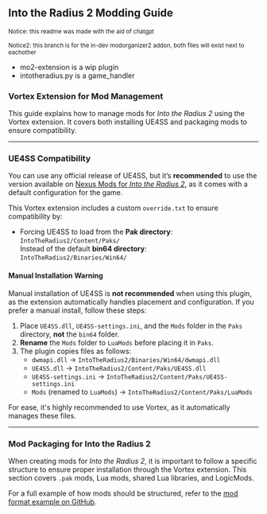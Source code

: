 ## Into the Radius 2 Modding Guide

<small>Notice: this readme was made with the aid of chatgpt</small>

<small>Notice2: this branch is for the in-dev modorganizer2 addon, both files will exist next to eachother</small>
- mo2-extension is a wip plugin
- intotheradius.py is a game_handler

### Vortex Extension for Mod Management

This guide explains how to manage mods for *Into the Radius 2* using the Vortex extension. It covers both installing UE4SS and packaging mods to ensure compatibility.

---

### UE4SS Compatibility

You can use any official release of UE4SS, but it’s **recommended** to use the version available on [Nexus Mods for *Into the Radius 2*](https://www.nexusmods.com/intotheradius2/mods/20), as it comes with a default configuration for the game.

This Vortex extension includes a custom `override.txt` to ensure compatibility by:
- Forcing UE4SS to load from the **Pak directory**:  
  `IntoTheRadius2/Content/Paks/`  
  Instead of the default **bin64 directory**:  
  `IntoTheRadius2/Binaries/Win64/`

#### Manual Installation Warning

Manual installation of UE4SS is **not recommended** when using this plugin, as the extension automatically handles placement and configuration. If you prefer a manual install, follow these steps:

1. Place `UE4SS.dll`, `UE4SS-settings.ini`, and the `Mods` folder in the `Paks` directory, **not** the `bin64` folder.
2. **Rename** the `Mods` folder to `LuaMods` before placing it in `Paks`.
3. The plugin copies files as follows:
    - `dwmapi.dll` → `IntoTheRadius2/Binaries/Win64/dwmapi.dll`
    - `UE4SS.dll` → `IntoTheRadius2/Content/Paks/UE4SS.dll`
    - `UE4SS-settings.ini` → `IntoTheRadius2/Content/Paks/UE4SS-settings.ini`
    - `Mods` (renamed to `LuaMods`) → `IntoTheRadius2/Content/Paks/LuaMods`

For ease, it's highly recommended to use Vortex, as it automatically manages these files.

---

### Mod Packaging for Into the Radius 2

When creating mods for *Into the Radius 2*, it is important to follow a specific structure to ensure proper installation through the Vortex extension. This section covers `.pak` mods, Lua mods, shared Lua libraries, and LogicMods.

For a full example of how mods should be structured, refer to the [mod format example on GitHub](https://github.com/Merith-TK/game-intotheradius2-modformat).
